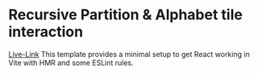 # Recursive Partition & Alphabet tile interaction
[Live-Link](https://ayykori-task-sujonifty.netlify.app/)
This template provides a minimal setup to get React working in Vite with HMR and some ESLint rules.
